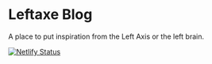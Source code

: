 # Leftaxe Blog

A place to put inspiration from the Left Axis or the left brain.

[![Netlify Status](https://api.netlify.com/api/v1/badges/510079c3-7126-47f0-b6c6-f8939da10a7c/deploy-status)](https://app.netlify.com/sites/keen-golick-4628a1/deploys)

